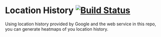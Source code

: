 # Location History [![Build Status](https://travis-ci.org/TickleThePanda/location-history.svg?branch=master)](https://travis-ci.org/TickleThePanda/location-history)

Using location history provided by Google and the web service in this repo, you can generate heatmaps of you location history.
